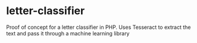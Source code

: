 # letter-classifier
Proof of concept for a letter classifier in PHP. Uses Tesseract to extract the text and pass it through a machine learning library
